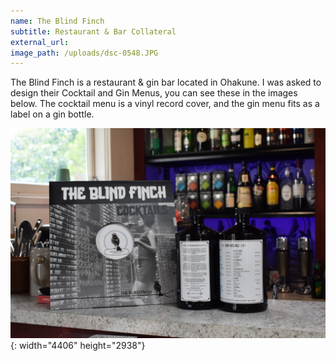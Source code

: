 ```yaml
---
name: The Blind Finch
subtitle: Restaurant & Bar Collateral
external_url:
image_path: /uploads/dsc-0548.JPG
---
```


The Blind Finch is a restaurant & gin bar located in Ohakune. I was asked to design their Cocktail and Gin Menus, you can see these in the images below. The cocktail menu is a vinyl record cover, and the gin menu fits as a label on a gin bottle.

![](/uploads/dsc-0548-1.JPG){: width="4406" height="2938"}
